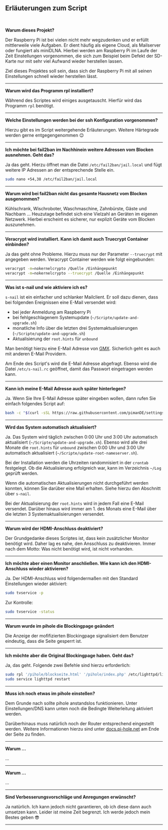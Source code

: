 ## Erläuterungen zum Script

<br>

**Warum dieses Projekt?**

Der Raspberry Pi ist bei vielen nicht mehr wegzudenken und er erfüllt mittlerweile viele Aufgaben. Er dient häufig als eigene Cloud, als Mailserver oder fungiert als miniDLNA. Hierbei werden am Raspberry Pi im Laufe der Zeit Einstellungen vorgenommen, die sich zum Beispiel beim Defekt der SD-Karte nur mit sehr viel Aufwand wieder herstellen lassen.

Ziel dieses Projektes soll sein, dass sich der Raspberry Pi mit all seinen Einstellungen schnell wieder herstellen lässt.

---
**Warum wird das Programm rpl installiert?**

Während des Scriptes wird einiges ausgetauscht. Hierfür wird das Programm `rpl` benötigt.

---
**Welche Einstellungen werden bei der ssh Konfiguration vorgenommen?**

Hierzu gibt es im Script weitergehende Erläuterungen. Weitere Härtegrade werden gerne entgegengenommen :wink:

---
**Ich möchte bei fail2ban im Nachhinein weitere Adressen vom Blocken ausnehmen. Geht das?**

Ja das geht. Hierzu öffnet man die Datei ```/etc/fail2ban/jail.local``` und fügt weitere IP Adressen an der entsprechende Stelle ein.

```bash
sudo nano +54,38 /etc/fail2ban/jail.local
```

---
**Warum wird bei fail2ban nicht das gesamte Hausnetz vom Blocken ausgenommen?**

Kühlschrank, Wischroboter, Waschmaschine, Zahnbürste, Gäste und Nachbarn ...
Heuzutage befindet sich eine Vielzahl an Geräten im eigenen Netzwerk. Hierbei erscheint es sicherer, nur explizit Geräte vom Blocken auszunehmen.

---
**Veracrypt wird installiert. Kann ich damit auch Truecrypt Container einbinden?**

Ja das geht ohne Probleme. Hierzu muss nur der Parameter `--truecrypt` mit angegeben werden. Veracrypt Container werden wie folgt eingebunden:

```bash
veracrypt -m=nokernelcrypto /Quelle /Einhängepunkt
veracrypt -m=nokernelcrypto --truecrypt /Quelle /Einhängepunkt
```



---



**Was ist s-nail und wie aktiviere ich es?**

`s-nail` ist ein einfacher und schlanker Mailclient. Er soll dazu dienen, dass bei folgenden Ereignissen eine E-Mail versendet wird:

- bei jeder Anmeldung am Raspberry Pi
- bei fehlgeschlagenem Systemupdate (`~/Scripte/update-and-upgrade.sh`)
- monatliche Info über die letzten drei Systemaktualisierungen (`~/Scripte/update-and-upgrade.sh`)
- Aktualisierung der `root.hints` für `unbound`

Man benötigt hierzu eine E-Mail Adresse von [GMX](https://www.gmx.net). Sicherlich geht es auch mit anderen E-Mail Providern.

Am Ende des Script's wird die E-Mail Adresse abgefragt. Ebenso wird die Datei `/etc/s-nail.rc` geöffnet, damit das Passwort eingetragen werden kann.



---



**Kann ich meine E-Mail Adresse auch später hinterlegen?**

Ja. Wenn Sie Ihre E-Mail Adresse später eingeben wollen, dann rufen Sie einfach folgendes Script auf:

```bash
bash -c "$(curl -sSL https://raw.githubusercontent.com/pimanDE/settings2pi/master/email-eintragen.sh)"
```


---



**Wird das System automatisch aktualisiert?**

Ja. Das System wird täglich zwischen 0:00 Uhr und 3:00 Uhr automatisch aktualisiert (`~/Scripte/update-and-upgrade.sh`).
Ebenso wird alle drei Monate die `root.hints` für `unbound` zwischen 0:00 Uhr und 3:00 Uhr automatisch aktualisiert (`~/Scripte/update-root-nameserver.sh`).

Bei der Installation werden die Uhrzeiten randomnisiert in der `crontab` festgelegt.
Ob die Aktualisierung erfolgreich war, kann im Verzeichnis `~/Log` geprüft werden.

Wenn die automatischen Aktualisierungen nicht durchgeführt werden konnten, können Sie darüber eine Mail erhalten. Siehe hierzu den Abschnitt über `s-nail`.

Bei der Aktualisierung der `root.hints` wird in jedem Fall eine E-Mail versendet.
Darüber hinaus wird immer am 1. des Monats eine E-Mail über die letzten 3 Systemaktualisierungen versendet.



---


**Warum wird der HDMI-Anschluss deaktiviert?**

Der Grundgedanke dieses Scriptes ist, dass kein zusätzlicher Monitor benötigt wird. Daher lag es nahe, den Ansschluss zu deaktivieren.
Immer nach dem Motto: Was nicht benötigt wird, ist nicht vorhanden.


---


**Ich möchte aber einen Monitor anschließen. Wie kann ich den HDMI-Anschluss wieder aktivieren?**

Ja. Der HDMI-Anschluss wird folgendermaßen mit den Standard Einstellungen wieder aktiviert:
```bash
sudo tvservice -p
```
Zur Kontrolle:

```bash
sudo tvservice -status
```


---


**Warum wurde im pihole die Blockingpage geändert**

Die Anzeige der mofifizierten Blockingpage signalisiert dem Benutzer eindeutig, dass die Seite gesperrt ist.


---



**Ich möchte aber die Original Blockingpage haben. Geht das?**

Ja, das geht. Folgende zwei Befehle sind hierzu erforderlich:
```bash
sudo rpl '/pihole/blockseite.html' '/pihole/index.php' /etc/lighttpd/lighttpd.conf > /dev/null 2>&1
sudo service lighttpd restart
```


---



**Muss ich noch etwas im pihole einstellen?**

Dem Grunde nach sollte pihole anstandslos funktionieren. Unter Einstellungen/DNS kann unten noch die Bedingte Weiterleitung aktiviert werden.

Darüberhinaus muss natürlich noch der Router entsprechend eingestellt werden. Weitere Informationen hierzu sind unter [docs.pi-hole.net](https://docs.pi-hole.net/routers/fritzbox-de/) am Ende der Seite zu finden.


---


**Warum ...**

...


---


**Warum ...**

...


---





**Sind Verbesserungsvorschläge und Anregungen erwünscht?**

Ja natürlich. Ich kann jedoch nicht garantieren, ob ich diese dann auch umsetzen kann. Leider ist meine Zeit begrenzt. Ich werde jedoch mein Bestes geben :sunglasses:

---
